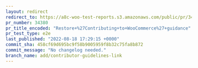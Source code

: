```yaml
---
layout: redirect
redirect_to: https://a8c-woo-test-reports.s3.amazonaws.com/public/pr/34380/e2e/index.html
pr_number: 34380
pr_title_encoded: "Restore+%27Contributing+to+WooCommerce%27+guidance"
pr_test_type: e2e
last_published: "2022-08-18 17:29:15 +0000"
commit_sha: 458cf69d695bc9f58b9005959f8b32c75fa8b872
commit_message: "No changelog needed."
branch_name: add/contributor-guidelines-link
---
```

